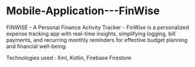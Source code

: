 # Mobile-Application---FinWise
FINWISE - 
A Personal Finance Activity Tracker - 
FinWise is a personalized expense tracking app with real-time
insights, simplifying logging, bill payments, and recurring monthly
reminders for effective budget planning and financial well-being.

Technologies used : Xml, Kotlin, Firebase Firestore
